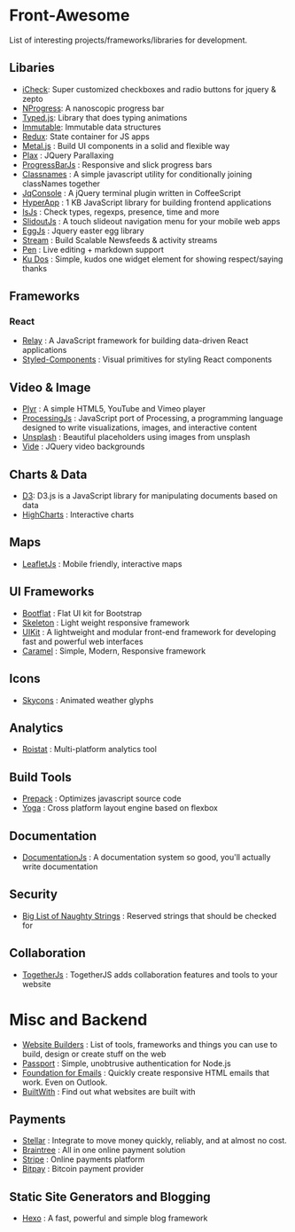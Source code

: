 # Front-Awesome  #

List of interesting projects/frameworks/libraries for development.

## Libaries ##
- [iCheck](http://icheck.fronteed.com/): Super customized checkboxes and radio buttons for jquery & zepto
- [NProgress](http://ricostacruz.com/nprogress): A nanoscopic progress bar
- [Typed.js](http://www.mattboldt.com/demos/typed-js/): Library that does typing animations
- [Immutable](https://facebook.github.io/immutable-js/): Immutable data structures
- [Redux](http://redux.js.org/): State container for JS apps
- [Metal.js](https://github.com/metal/metal.js) : Build UI components in a solid and flexible way
- [Plax](https://github.com/cameronmcefee/plax) : JQuery Parallaxing
- [ProgressBarJs](https://github.com/kimmobrunfeldt/progressbar.js) : Responsive and slick progress bars
- [Classnames](http://jedwatson.github.io/classnames/) : A simple javascript utility for conditionally joining classNames together
- [JqConsole](http://replit.github.io/jq-console/) : A jQuery terminal plugin written in CoffeeScript 
- [HyperApp](https://github.com/hyperapp/hyperapp) : 1 KB JavaScript library for building frontend applications
- [IsJs](http://is.js.org/) : Check types, regexps, presence, time and more
- [SlidoutJs](https://slideout.js.org/) : A touch slideout navigation menu for your mobile web apps
- [EggJs](https://github.com/mikeflynn/egg.js) : Jquery easter egg library
- [Stream](https://getstream.io/) : Build Scalable Newsfeeds & activity streams
- [Pen](https://github.com/sofish/pen) : Live editing + markdown support
- [Ku Dos](http://kudosplease.com/) : Simple, kudos one widget element for showing respect/saying thanks
## Frameworks ##

### React ###
- [Relay](https://facebook.github.io/relay/) : A JavaScript framework for building data-driven React applications
- [Styled-Components](https://www.styled-components.com/) : Visual primitives for styling React components

## Video & Image ##
- [Plyr](https://github.com/sampotts/plyr) : A simple HTML5, YouTube and Vimeo player
- [ProcessingJs](http://processingjs.org/) : JavaScript port of Processing, a programming language designed to write visualizations, images, and interactive content
- [Unsplash](https://unsplash.it/) : Beautiful placeholders using images from unsplash 
- [Vide](http://vodkabears.github.io/vide/) : JQuery video backgrounds

## Charts & Data ##
- [D3](https://d3js.org): D3.js is a JavaScript library for manipulating documents based on data
- [HighCharts](https://www.highcharts.com/) : Interactive charts

## Maps ##
- [LeafletJs](http://leafletjs.com/) : Mobile friendly, interactive maps

## UI Frameworks ##
- [Bootflat](http://bootflat.github.io/) : Flat UI kit for Bootstrap
- [Skeleton](http://getskeleton.com) : Light weight responsive framework
- [UIKit](https://getuikit.com/) : A lightweight and modular front-end framework for developing fast and powerful web interfaces
- [Caramel](https://kurisubrooks.com/caramel/showcase.html) : Simple, Modern, Responsive framework

## Icons ##
- [Skycons](https://darkskyapp.github.io/skycons/) : Animated weather glyphs

## Analytics ##
- [Roistat](https://www.roistat.com) : Multi-platform analytics tool

## Build Tools ##
- [Prepack](https://prepack.io/) : Optimizes javascript source code
- [Yoga](https://facebook.github.io/yoga/) : Cross platform layout engine based on flexbox

## Documentation ##
- [DocumentationJs](https://github.com/documentationjs) : A documentation system so good, you'll actually write documentation

## Security ##
- [Big List of Naughty Strings](https://github.com/minimaxir/big-list-of-naughty-strings/blob/master/blns.txt) : Reserved strings that should be checked for

## Collaboration ##
- [TogetherJs](https://togetherjs.com/) : TogetherJS adds collaboration features and tools to your website

# Misc and Backend #

- [Website Builders](https://saijogeorge.com/website-builders/) : List of tools, frameworks and things you can use to build, design or create stuff on the web
- [Passport](http://passportjs.org/) : Simple, unobtrusive authentication for Node.js
- [Foundation for Emails](http://foundation.zurb.com/emails.html) : Quickly create responsive HTML emails that work. Even on Outlook.
- [BuiltWith](https://builtwith.com/) : Find out what websites are built with

## Payments ##
- [Stellar](https://www.stellar.org/) : Integrate to move money quickly, reliably, and at almost no cost.
- [Braintree](https://www.braintreepayments.com/en-de?locale=en-de) : All in one online payment solution
- [Stripe](https://stripe.com/de) : Online payments platform
- [Bitpay](https://bitpay.com/) : Bitcoin payment provider

## Static Site Generators and Blogging ##
- [Hexo](https://hexo.io/) : A fast, powerful and simple blog framework
